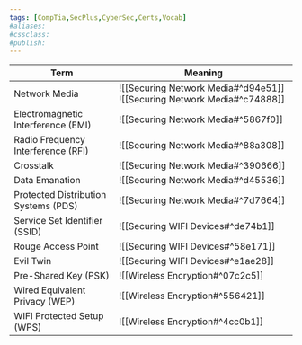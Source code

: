 ```yaml
---
tags: [CompTia,SecPlus,CyberSec,Certs,Vocab]
#aliases:
#cssclass:
#publish:
---
```


| Term                                 | Meaning                                                                 |
| ------------------------------------ | ----------------------------------------------------------------------- |
| Network Media                        | ![[Securing Network Media#^d94e51]] ![[Securing Network Media#^c74888]] |
| Electromagnetic Interference (EMI)   | ![[Securing Network Media#^5867f0]]                                     |
| Radio Frequency Interference (RFI)   | ![[Securing Network Media#^88a308]]                                     |
| Crosstalk                            | ![[Securing Network Media#^390666]]                                     |
| Data Emanation                       | ![[Securing Network Media#^d45536]]                                     |
| Protected Distribution Systems (PDS) | ![[Securing Network Media#^7d7664]]                                     |
| Service Set Identifier (SSID)        | ![[Securing WIFI Devices#^de74b1]]                                      |
| Rouge Access Point                   | ![[Securing WIFI Devices#^58e171]]                                      |
| Evil Twin                            | ![[Securing WIFI Devices#^e1ae28]]                                      |
| Pre-Shared Key (PSK)                 | ![[Wireless Encryption#^07c2c5]]                                        |
| Wired Equivalent Privacy (WEP)       | ![[Wireless Encryption#^556421]]                                        |
| WIFI Protected Setup (WPS)           | ![[Wireless Encryption#^4cc0b1]]                                                                        |
